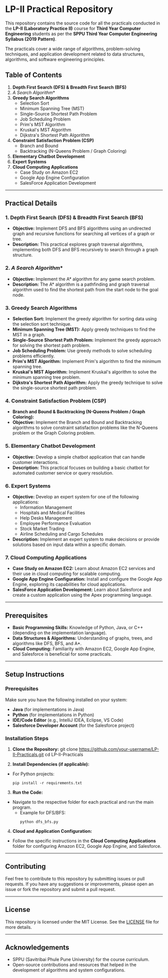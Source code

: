 # LP-II Practical Repository

This repository contains the source code for all the practicals conducted in the **LP-II (Laboratory Practice II)** course for **Third Year Computer Engineering** students as per the **SPPU Third Year Computer Engineering Syllabus (2019 Pattern)**.

The practicals cover a wide range of algorithms, problem-solving techniques, and application development related to data structures, algorithms, and software engineering principles.

## Table of Contents

1. **Depth First Search (DFS) & Breadth First Search (BFS)**
2. **A* Search Algorithm**
3. **Greedy Search Algorithms**
   - Selection Sort
   - Minimum Spanning Tree (MST)
   - Single-Source Shortest Path Problem
   - Job Scheduling Problem
   - Prim's MST Algorithm
   - Kruskal's MST Algorithm
   - Dijkstra's Shortest Path Algorithm
4. **Constraint Satisfaction Problem (CSP)**
   - Branch and Bound
   - Backtracking (N-Queens Problem / Graph Coloring)
5. **Elementary Chatbot Development**
6. **Expert Systems**
7. **Cloud Computing Applications**
   - Case Study on Amazon EC2
   - Google App Engine Configuration
   - SalesForce Application Development

---

## Practical Details

### 1. **Depth First Search (DFS) & Breadth First Search (BFS)**
- **Objective:** Implement DFS and BFS algorithms using an undirected graph and recursive functions for searching all vertices of a graph or tree.
- **Description:** This practical explores graph traversal algorithms, implementing both DFS and BFS recursively to search through a graph structure.

### 2. **A* Search Algorithm**
- **Objective:** Implement the A* algorithm for any game search problem.
- **Description:** The A* algorithm is a pathfinding and graph traversal algorithm used to find the shortest path from the start node to the goal node.

### 3. **Greedy Search Algorithms**
   - **Selection Sort:** Implement the greedy algorithm for sorting data using the selection sort technique.
   - **Minimum Spanning Tree (MST):** Apply greedy techniques to find the MST in a graph.
   - **Single-Source Shortest Path Problem:** Implement the greedy approach for solving the shortest path problem.
   - **Job Scheduling Problem:** Use greedy methods to solve scheduling problems efficiently.
   - **Prim's MST Algorithm:** Implement Prim's algorithm to find the minimum spanning tree.
   - **Kruskal's MST Algorithm:** Implement Kruskal's algorithm to solve the minimum spanning tree problem.
   - **Dijkstra's Shortest Path Algorithm:** Apply the greedy technique to solve the single-source shortest path problem.

### 4. **Constraint Satisfaction Problem (CSP)**
   - **Branch and Bound & Backtracking (N-Queens Problem / Graph Coloring):**
   - **Objective:** Implement the Branch and Bound and Backtracking algorithms to solve constraint satisfaction problems like the N-Queens problem or the Graph Coloring problem.

### 5. **Elementary Chatbot Development**
- **Objective:** Develop a simple chatbot application that can handle customer interactions.
- **Description:** This practical focuses on building a basic chatbot for automated customer service or query resolution.

### 6. **Expert Systems**
- **Objective:** Develop an expert system for one of the following applications:
   - Information Management
   - Hospitals and Medical Facilities
   - Help Desks Management
   - Employee Performance Evaluation
   - Stock Market Trading
   - Airline Scheduling and Cargo Schedules
- **Description:** Implement an expert system to make decisions or provide solutions based on input data within a specific domain.

### 7. **Cloud Computing Applications**
   - **Case Study on Amazon EC2:** Learn about Amazon EC2 services and their use in cloud computing for scalable computing.
   - **Google App Engine Configuration:** Install and configure the Google App Engine, exploring its capabilities for cloud applications.
   - **SalesForce Application Development:** Learn about Salesforce and create a custom application using the Apex programming language.

---

## Prerequisites

- **Basic Programming Skills:** Knowledge of Python, Java, or C++ (depending on the implementation language).
- **Data Structures & Algorithms:** Understanding of graphs, trees, and algorithms like DFS, BFS, and A*.
- **Cloud Computing:** Familiarity with Amazon EC2, Google App Engine, and Salesforce is beneficial for some practicals.
  
---

## Setup Instructions

### Prerequisites
Make sure you have the following installed on your system:

- **Java** (for implementations in Java)
- **Python** (for implementations in Python)
- **IDE/Code Editor** (e.g., IntelliJ IDEA, Eclipse, VS Code)
- **Salesforce Developer Account** (for the Salesforce project)

### Installation Steps

1. **Clone the Repository:**
git clone https://github.com/your-username/LP-II-Practicals.git cd LP-II-Practicals

2. **Install Dependencies (if applicable):**
- For Python projects:
  ```
  pip install -r requirements.txt
  ```

3. **Run the Code:**
- Navigate to the respective folder for each practical and run the main program.
  - Example for DFS/BFS:
    ```
    python dfs_bfs.py
    ```

4. **Cloud and Application Configuration:**
- Follow the specific instructions in the **Cloud Computing Applications** folder for configuring Amazon EC2, Google App Engine, and Salesforce.

---

## Contributing

Feel free to contribute to this repository by submitting issues or pull requests. If you have any suggestions or improvements, please open an issue or fork the repository and submit a pull request.

---

## License

This repository is licensed under the MIT License. See the [LICENSE](LICENSE) file for more details.

---

## Acknowledgements

- SPPU (Savitribai Phule Pune University) for the course curriculum.
- Open-source contributions and resources that helped in the development of algorithms and system configurations.

